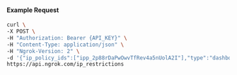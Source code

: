 <!-- Code generated for API Clients. DO NOT EDIT. -->

#### Example Request

```bash
curl \
-X POST \
-H "Authorization: Bearer {API_KEY}" \
-H "Content-Type: application/json" \
-H "Ngrok-Version: 2" \
-d '{"ip_policy_ids":["ipp_2p88rDaPwOwvTfRev4a5nUolA2I"],"type":"dashboard"}' \
https://api.ngrok.com/ip_restrictions
```
